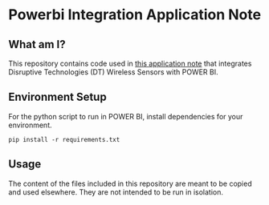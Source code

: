 # Powerbi Integration Application Note

## What am I?
This repository contains code used in [this application note]() that integrates Disruptive Technologies (DT) Wireless Sensors with POWER BI.

## Environment Setup
For the python script to run in POWER BI, install dependencies for your environment.
```
pip install -r requirements.txt
```

## Usage
The content of the files included in this repository are meant to be copied and used elsewhere. They are not intended to be run in isolation.

